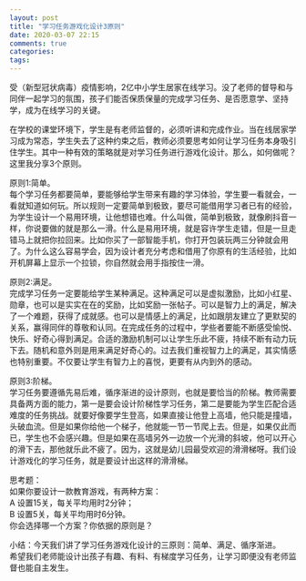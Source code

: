 ```yaml
---
layout: post
title: "学习任务游戏化设计3原则"
date: 2020-03-07 22:15
comments: true
categories: 
tags: 
---
```

受（新型冠状病毒）疫情影响，2亿中小学生居家在线学习。没了老师的督导和与同伴一起学习的氛围，孩子们能否保质保量的完成学习任务、是否愿意学、坚持学，成为在线学习的关键。  

在学校的课堂环境下，学生是有老师监督的，必须听讲和完成作业。当在线居家学习成为常态，学生失去了这种约束之后，教师必须要思考如何让学习任务本身吸引住学生。其中一种有效的策略就是对学习任务进行游戏化设计。那么，如何做呢？这里我分享3个原则。  

原则1:简单。  
每个学习任务都要简单，要能够给学生带来有趣的学习体验，学生要一看就会，一看就知道如何玩。所以规则一定要简单到极致，要尽可能借用学习者已有的经验，为学生设计一个易用环境，让他想错也难。什么叫做，简单到极致，就像刷抖音一样，你说要做的就是那么一滑。什么是易用环境，就是容许学生走错，但是一旦走错马上就把你拉回来。比如你买了一部智能手机，你打开包装玩两三分钟就会用了。为什么这么容易学会，因为设计者充分考虑和借用了你原有的生活经验，比如开机屏幕上显示一个拉锁，你自然就会用手指按住一滑。  

原则2:满足。  
完成学习任务一定要能给学生某种满足。这种满足可以是虚拟激励，比如小红星、勋章，也可以是实实在在的奖励，比如奖励一张帖子。可以是智力上的满足，解决了一个难题，获得了成就感。也可以是情感上的满足，比如跟朋友建立了更默契的关系，赢得同伴的尊敬和认同。在完成任务的过程中，学些者要能不断感受愉悦、快乐、好奇心得到满足。合适的激励机制可以让学生乐此不疲，持续不断有动力玩下去。随机和意外则是用来满足好奇心的。过去我们重视智力上的满足，其实情感也特别重要。不仅要让学生有智力上的喜悦，更要有从内到外的感动。  


原则3:阶梯。  
学习任务要遵循先易后难，循序渐进的设计原则，也就是要恰当的阶梯。教师需要具备两方面的能力，第一是要会设计阶梯性学习任务，第二是要能为学生匹配合适难度的任务挑战。就要好像要学生登高，如果直接让他登上高墙，他只能是撞墙，头破血流。但是如果你给他一个梯子，他就能一节一节爬上去。但是，如果仅此而已，学生也不会感兴趣。但是如果在高墙另外一边放一个光滑的斜坡，他可以开心的滑下去，那他就乐此不疲了。因为，这就是幼儿园最受欢迎的滑滑梯呀。我们设计游戏化的学习任务，就是要设计出这样的滑滑梯。  

思考题：  
如果你要设计一款教育游戏，有两种方案：  
A 设置15关，每关平均用时2分钟；   
B 设置5关，每关平均用时6分钟。  
你会选择哪一个方案？你依据的原则是？  

小结：今天我们讲了学习任务游戏化设计的三原则：简单、满足、循序渐进。  
希望我们老师能设计出孩子有趣、有料、有梯度学习任务，让学习即便没有老师监督也能自主发生。  
